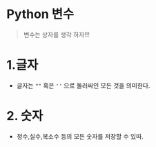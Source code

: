 # Python 변수



> 변수는 상자를 생각 하자!!!

# 1.글자

- 글자는 `""` 혹은 `''` 으로 둘러싸인 모든 것을 의미한다.

# 2. 숫자

- 정수,실수,복소수 등의 모든 숫자를 저장할 수 있따.





